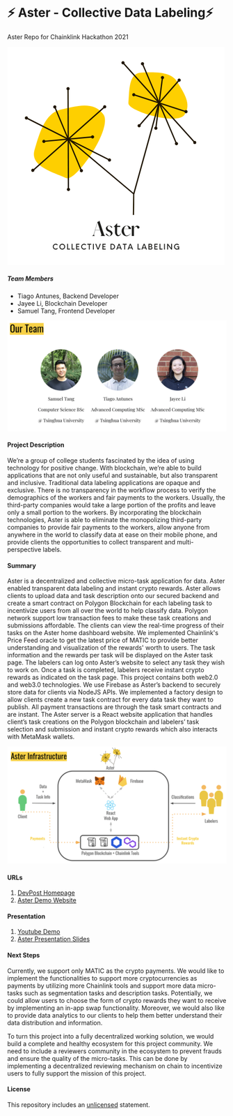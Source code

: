 # ⚡ Aster - Collective Data Labeling⚡
Aster Repo for Chainklink Hackathon 2021

![Aster](./assets/logo.png?raw=true "Aster")

##### Team Members
- Tiago Antunes, Backend Developer
- Jayee Li, Blockchain Developer
- Samuel Tang, Frontend Developer

![Our Team](./assets/team.png?raw=true "Our Team")


#### Project Description
We’re a group of college students fascinated by the idea of using technology for positive change. With blockchain, we’re able to build applications that are not only useful and sustainable, but also transparent and inclusive. Traditional data labeling applications are opaque and exclusive. There is no transparency in the workflow process to verify the demographics of the workers and fair payments to the workers. Usually, the third-party companies would take a large portion of the profits and leave only a small portion to the workers. By incorporating the blockchain technologies, Aster is able to eliminate the monopolizing third-party companies to provide fair payments to the workers, allow anyone from anywhere in the world to classify data at ease on their mobile phone, and provide clients the opportunities to collect transparent and multi-perspective labels.

#### Summary
Aster is a decentralized and collective micro-task application for data. Aster enabled transparent data labeling and instant crypto rewards. Aster allows clients to upload data and task description onto our secured backend and create a smart contract on Polygon Blockchain for each labeling task to incentivize users from all over the world to help classify data. Polygon network support low transaction fees to make these task creations and submissions affordable. The clients can view the real-time progress of their tasks on the Aster home dashboard website. We implemented Chainlink's Price Feed oracle to get the latest price of MATIC to provide better understanding and visualization of the rewards' worth to users. The task information and the rewards per task will be displayed on the Aster task page. The labelers can log onto Aster’s website to select any task they wish to work on. Once a task is completed, labelers receive instant crypto rewards as indicated on the task page.
This project contains both web2.0 and web3.0 technologies. We use Firebase as Aster’s backend to securely store data for clients via NodeJS APIs. We implemented a factory design to allow clients create a new task contract for every data task they want to publish. All payment transactions are through the task smart contracts and are instant. The Aster server is a React website application that handles client’s task creations on the Polygon blockchain and labelers’ task selection and submission and instant crypto rewards which also interacts with MetaMask wallets.

![Aster Infrastructure](./assets/AsterInfra.png?raw=true "Aster Infrastructure")

#### URLs
1. [DevPost Homepage](https://devpost.com/software/bottomless-data)
2. [Aster Demo Website](https://aster-chainlink.web.app/)

#### Presentation
1. [Youtube Demo](https://youtu.be/1dXCEFa9lQQ)
2. [Aster Presentation Slides](https://docs.google.com/presentation/d/1tf-nztGEps_FWojfMG7hmz-_JiCtDurO6oIW24FhXBw/edit?usp=sharing)

#### Next Steps
Currently, we support only MATIC as the crypto payments. We would like to implement the functionalities to support more cryptocurrencies as payments by utilizing more Chainlink tools and support more data micro-tasks such as segmentation tasks and description tasks. Potentially, we could allow users to choose the form of crypto rewards they want to receive by implementing an in-app swap functionality. Moreover, we would also like to provide data analytics to our clients to help them better understand their data distribution and information.

To turn this project into a fully decentralized working solution, we would build a complete and healthy ecosystem for this project community. We need to include a reviewers community in the ecosystem to prevent frauds and ensure the quality of the micro-tasks. This can be done by implementing a decentralized reviewing mechanism on chain to incentivize users to fully support the mission of this project.

#### License
This repository includes an [unlicensed](http://unlicense.org/) statement.
